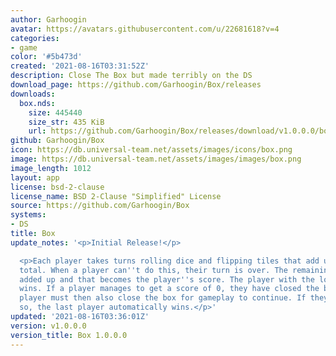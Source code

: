 ```yaml
---
author: Garhoogin
avatar: https://avatars.githubusercontent.com/u/22681618?v=4
categories:
- game
color: '#5b473d'
created: '2021-08-16T03:31:52Z'
description: Close The Box but made terribly on the DS
download_page: https://github.com/Garhoogin/Box/releases
downloads:
  box.nds:
    size: 445440
    size_str: 435 KiB
    url: https://github.com/Garhoogin/Box/releases/download/v1.0.0.0/box.nds
github: Garhoogin/Box
icon: https://db.universal-team.net/assets/images/icons/box.png
image: https://db.universal-team.net/assets/images/images/box.png
image_length: 1012
layout: app
license: bsd-2-clause
license_name: BSD 2-Clause "Simplified" License
source: https://github.com/Garhoogin/Box
systems:
- DS
title: Box
update_notes: '<p>Initial Release!</p>

  <p>Each player takes turns rolling dice and flipping tiles that add up to the dice
  total. When a player can''t do this, their turn is over. The remaining tiles are
  added up and that becomes the player''s score. The player with the lowest score
  wins. If a player manages to get a score of 0, they have closed the box. The next
  player must then also close the box for gameplay to continue. If they fail to do
  so, the last player automatically wins.</p>'
updated: '2021-08-16T03:36:01Z'
version: v1.0.0.0
version_title: Box 1.0.0.0
---
```

